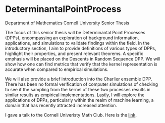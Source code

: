 # DeterminantalPointProcess
Department of Mathematics Cornell University Senior Thesis

The focus of this senior thesis will be Determinantal Point Processes (DPPs), encompassing an exploration of background information, applications, and simulations to validate findings within the field. In the introductory section, I aim to provide definitions of various types of DPPs, highlight their properties, and present relevant theorems. A specific emphasis will be placed on the Descents in Random Sequence DPP. We will show how one can find metrics that verify that the kernel representation is accurate when compared to empirical simulations.

We will also provide a brief introduction into the Charlier ensemble DPP. There has been no formal verification of computer simulations of checking to see if the sampling from the kernel of these two processes results in similar results as empirical implementations. Lastly, I will explore the applications of DPPs, particularly within the realm of machine learning, a domain that has recently attracted increased attention.

I gave a talk to the Cornell Univeristy Math Club. Here is the [link](https://www.youtube.com/watch?v=0TPuFlwCa44). 
